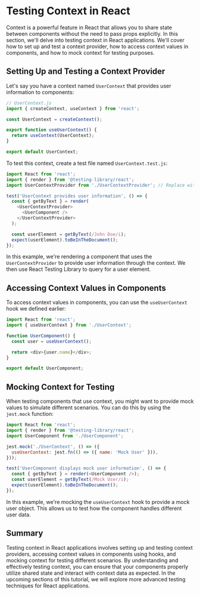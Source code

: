 # Testing Context in React

Context is a powerful feature in React that allows you to share state between components without the need to pass props explicitly. In this section, we'll delve into testing context in React applications. We'll cover how to set up and test a context provider, how to access context values in components, and how to mock context for testing purposes.

## Setting Up and Testing a Context Provider

Let's say you have a context named `UserContext` that provides user information to components:

```javascript
// UserContext.js
import { createContext, useContext } from 'react';

const UserContext = createContext();

export function useUserContext() {
  return useContext(UserContext);
}

export default UserContext;
```

To test this context, create a test file named `UserContext.test.js`:

```javascript
import React from 'react';
import { render } from '@testing-library/react';
import UserContextProvider from './UserContextProvider'; // Replace with your context provider component

test('UserContext provides user information', () => {
  const { getByText } = render(
    <UserContextProvider>
      <UserComponent />
    </UserContextProvider>
  );

  const userElement = getByText(/John Doe/i);
  expect(userElement).toBeInTheDocument();
});
```

In this example, we're rendering a component that uses the `UserContextProvider` to provide user information through the context. We then use React Testing Library to query for a user element.

## Accessing Context Values in Components

To access context values in components, you can use the `useUserContext` hook we defined earlier:

```javascript
import React from 'react';
import { useUserContext } from './UserContext';

function UserComponent() {
  const user = useUserContext();

  return <div>{user.name}</div>;
}

export default UserComponent;
```

## Mocking Context for Testing

When testing components that use context, you might want to provide mock values to simulate different scenarios. You can do this by using the `jest.mock` function:

```javascript
import React from 'react';
import { render } from '@testing-library/react';
import UserComponent from './UserComponent';

jest.mock('./UserContext', () => ({
  useUserContext: jest.fn(() => ({ name: 'Mock User' })),
}));

test('UserComponent displays mock user information', () => {
  const { getByText } = render(<UserComponent />);
  const userElement = getByText(/Mock User/i);
  expect(userElement).toBeInTheDocument();
});
```

In this example, we're mocking the `useUserContext` hook to provide a mock user object. This allows us to test how the component handles different user data.

## Summary

Testing context in React applications involves setting up and testing context providers, accessing context values in components using hooks, and mocking context for testing different scenarios. By understanding and effectively testing context, you can ensure that your components properly utilize shared state and interact with context data as expected. In the upcoming sections of this tutorial, we will explore more advanced testing techniques for React applications.